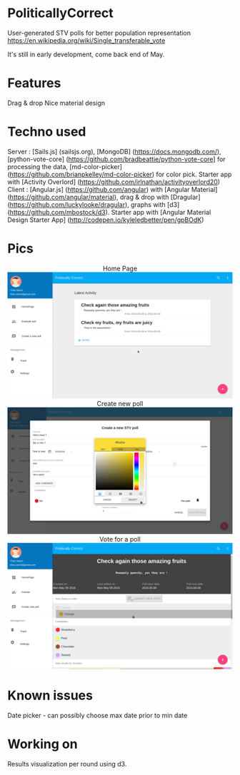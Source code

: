 # PoliticallyCorrect
User-generated STV polls for better population representation
https://en.wikipedia.org/wiki/Single_transferable_vote

It's still in early development, come back end of May.

# Features
Drag & drop
Nice material design

# Techno used
Server : [Sails.js] (sailsjs.org), [MongoDB] (https://docs.mongodb.com/), [python-vote-core] (https://github.com/bradbeattie/python-vote-core] for processing the data, [md-color-picker] (https://github.com/brianpkelley/md-color-picker) for color pick. Starter app with [Activity Overlord] (https://github.com/irlnathan/activityoverlord20)
Client : [Angular.js] (https://github.com/angular) with [Angular Material] (https://github.com/angular/material), drag & drop with [Dragular] (https://github.com/luckylooke/dragular), graphs with [d3] (https://github.com/mbostock/d3). Starter app with [Angular Material Design Starter App] (http://codepen.io/kyleledbetter/pen/gpBOdK)

# Pics
<p align="center">
   Home Page
   <img src="demo/Screenshot_2016-05-13_16-49-06.png"/>
   <br />
   Create new poll
   <img src="demo/Screenshot_2016-05-13_17-26-04.png"/>
   <br />
    Vote for a poll
    <img src="demo/Screenshot_2016-05-13_16-48-00.png"/>
</p>

# Known issues

Date picker - can possibly choose max date prior to min date

# Working on

Results visualization per round using d3.